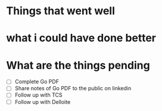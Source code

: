 # Things that went well

# what i could have done better 

# What are the things pending
- [ ] Complete Go PDF 
- [ ] Share notes of Go PDF to the public on linkedin 
- [ ] Follow up with TCS
- [ ] Follow up with Delloite